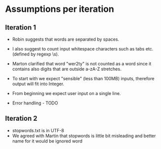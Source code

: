 # Assumptions per iteration

## Iteration 1
- Robin suggests that words are separated by spaces.
- I also suggest to count input whitespace characters such as tabs etc. (defined by regexp \s).
- Marton clarified that word "wer2ty" is not counted as a word since it contains also digits that are outside a-zA-Z stretches.
- To start with we expect "sensible" (less than 100MB) inputs, therefore output will fit into Integer.
- From beginning we expect user input on a single line.

- Error handling - TODO


## Iteration 2 
- stopwords.txt is in UTF-8
- We agreed with Martin that stopwords is little bit misleading and better name for it would be ignored word
